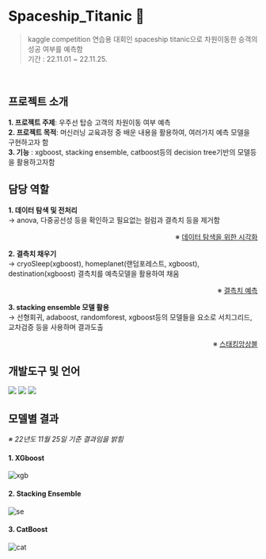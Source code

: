 # Spaceship_Titanic 🚀
> kaggle competition 연습용 대회인 spaceship titanic으로 차원이동한 승객의 성공 여부를 예측함 <br>
> 기간 : 22.11.01 ~ 22.11.25.
<br>

## 프로젝트 소개
**1. 프로젝트 주제**: 우주선 탑승 고객의 차원이동 여부 예측 <br>
**2. 프로젝트 목적**: 머신러닝 교육과정 중 배운 내용을 활용하여, 여러가지 예측 모델을 구현하고자 함 <br>
**3. 기능** : xgboost, stacking ensemble, catboost등의 decision tree기반의 모델등을 활용하고자함

## 담당 역할
**1. 데이터 탐색 및 전처리** <br>
→ anova, 다중공선성 등을 확인하고 필요없는 컬럼과 결측치 등을 제거함 <br>
<div align=right>

※ [데이터 탐색을 위한 시각화](https://github.com/xhdixhfl/Spaceship_Titanic/blob/main/bone_%EC%8B%9C%EA%B0%81%ED%99%94.pdf)  </div>
 
**2. 결측치 채우기** <br>
→ cryoSleep(xgboost), homeplanet(랜덤포레스트, xgboost), destination(xgboost) 결측치를 예측모델을 활용하여 채움<br>
<div align=right>

※ [결측치 예측](https://github.com/xhdixhfl/Spaceship_Titanic/blob/main/%EC%A0%84%EC%B2%98%EB%A6%AC_CryoSleep%26HomePlanet%26Destination.ipynb)  </div>

**3. stacking ensemble 모델 활용**<br>
→ 선형회귀, adaboost, randomforest, xgboost등의 모델들을 요소로 서치그리드,교차검증 등을 사용하며 결과도출 <br>
<div align=right>

※ [스태킹앙상블](https://github.com/xhdixhfl/Spaceship_Titanic/blob/main/Stacking_Ensemble.ipynb)  

</div>

## 개발도구 및 언어
<div>
<img src="http://img.shields.io/badge/Jupyter-F37626?style=round&logo=Jupyter&logoColor=white" />
<img src="http://img.shields.io/badge/Python-3776AB?style=round&logo=Python&logoColor=white" />
<img src="http://img.shields.io/badge/microsoftexcel-217346?style=round&logo=microsoftexcel&logoColor=white" />
</div>

## 모델별 결과
*※ 22년도 11월 25일 기준 결과임을 밝힘 </u>*

#### 1. XGboost  
![xgb](https://user-images.githubusercontent.com/114147352/233786952-8c81292f-55e0-4b3b-b190-a4a9c72e76c2.png)
<br>

#### 2. Stacking Ensemble  
![se](https://user-images.githubusercontent.com/114147352/233786914-26b30b61-f15a-4858-b5eb-80b085000d7a.png)
<br>

#### 3. CatBoost
![cat](https://user-images.githubusercontent.com/114147352/233786904-69a56cc2-9a06-463e-816e-9ae7fb702462.png)
